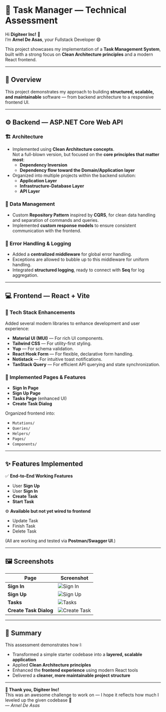 # 🧠 Task Manager — Technical Assessment

Hi **Digiteer Inc!** 👋  
I’m **Arnel De Asas**, your Fullstack Developer 😄

This project showcases my implementation of a **Task Management System**, built with a strong focus on **Clean Architecture principles** and a modern React frontend.

---

## 🧩 Overview

This project demonstrates my approach to building **structured, scalable, and maintainable** software — from backend architecture to a responsive frontend UI.

---

## ⚙️ Backend — ASP.NET Core Web API

### 🏗 Architecture
- Implemented using **Clean Architecture concepts**.  
  Not a full-blown version, but focused on the **core principles that matter most**:
  - **Dependency Inversion**
  - **Dependency flow toward the Domain/Application layer**
- Organized into multiple projects within the backend solution:
  - **Application Layer**
  - **Infrastructure-Database Layer**
  - **API Layer**

### 🧮 Data Management
- Custom **Repository Pattern** inspired by **CQRS**, for clean data handling and separation of commands and queries.
- Implemented **custom response models** to ensure consistent communication with the frontend.

### 🚨 Error Handling & Logging
- Added a **centralized middleware** for global error handling.
- Exceptions are allowed to bubble up to this middleware for uniform handling.
- Integrated **structured logging**, ready to connect with **Seq** for log aggregation.

---

## 💻 Frontend — React + Vite

### 🧱 Tech Stack Enhancements
Added several modern libraries to enhance development and user experience:
- **Material UI (MUI)** — For rich UI components.
- **Tailwind CSS** — For utility-first styling.
- **Yup** — For schema validation.
- **React Hook Form** — For flexible, declarative form handling.
- **Notistack** — For intuitive toast notifications.
- **TanStack Query** — For efficient API querying and state synchronization.

### 📄 Implemented Pages & Features
- **Sign In Page**
- **Sign Up Page**
- **Tasks Page** (enhanced UI)
- **Create Task Dialog**

Organized frontend into:
- `Mutations/`  
- `Queries/`  
- `Helpers/`  
- `Pages/`  
- `Components/`

---

## ✨ Features Implemented
✅ **End-to-End Working Features**
- User **Sign Up**
- User **Sign In**
- **Create Task**
- **Start Task**

⚙️ **Available but not yet wired to frontend**
- Update Task  
- Finish Task  
- Delete Task  

(All are working and tested via **Postman/Swagger UI**.)

---

## 🖼️ Screenshots

| Page | Screenshot |
|------|-------------|
| **Sign In** | ![Sign In](./images/signin.jpeg) |
| **Sign Up** | ![Sign Up](./images/signup.jpeg) |
| **Tasks** | ![Tasks](./images/tasks.jpeg) |
| **Create Task Dialog** | ![Create Task](./images/createtask.jpeg) |

---

## 🧩 Summary

This assessment demonstrates how I:
- Transformed a simple starter codebase into a **layered, scalable application**
- Applied **Clean Architecture principles**
- Enhanced the **frontend experience** using modern React tools
- Delivered a **cleaner, more maintainable project structure**

---

**🚀 Thank you, Digiteer Inc!**  
This was an awesome challenge to work on — I hope it reflects how much I leveled up the given codebase 🙌  
— *Arnel De Asas*
